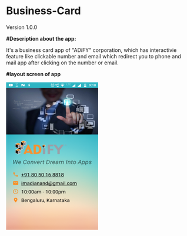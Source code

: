 # Business-Card
Version 1.0.0

**#Description about the app:**

It's a business card app of "ADiFY" corporation, which has interactivie feature like clickable number and email which redirect you to phone and mail app after clicking on the number or email.

**#layout screen of app**

<img src="app/src/main/res/drawable/layout_screenshot.png" width="250" height="400">
